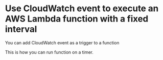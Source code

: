 # Use CloudWatch event to execute an AWS Lambda function with a fixed interval

You can add CloudWatch event as a trigger to a function

This is how you can run function on a timer.
